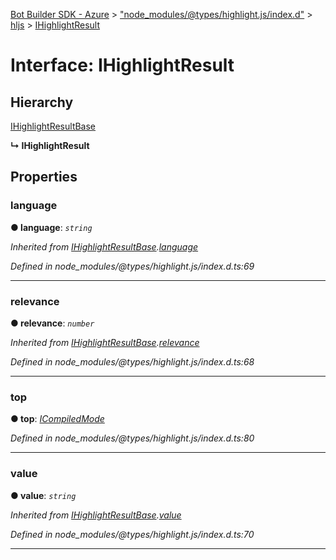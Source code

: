 [Bot Builder SDK - Azure](../README.md) > ["node_modules/@types/highlight.js/index.d"](../modules/_node_modules__types_highlight_js_index_d_.md) > [hljs](../modules/_node_modules__types_highlight_js_index_d_.hljs.md) > [IHighlightResult](../interfaces/_node_modules__types_highlight_js_index_d_.hljs.ihighlightresult.md)



# Interface: IHighlightResult

## Hierarchy


 [IHighlightResultBase](_node_modules__types_highlight_js_index_d_.hljs.ihighlightresultbase.md)

**↳ IHighlightResult**








## Properties
<a id="language"></a>

###  language

**●  language**:  *`string`* 

*Inherited from [IHighlightResultBase](_node_modules__types_highlight_js_index_d_.hljs.ihighlightresultbase.md).[language](_node_modules__types_highlight_js_index_d_.hljs.ihighlightresultbase.md#language)*

*Defined in node_modules/@types/highlight.js/index.d.ts:69*





___

<a id="relevance"></a>

###  relevance

**●  relevance**:  *`number`* 

*Inherited from [IHighlightResultBase](_node_modules__types_highlight_js_index_d_.hljs.ihighlightresultbase.md).[relevance](_node_modules__types_highlight_js_index_d_.hljs.ihighlightresultbase.md#relevance)*

*Defined in node_modules/@types/highlight.js/index.d.ts:68*





___

<a id="top"></a>

###  top

**●  top**:  *[ICompiledMode](_node_modules__types_highlight_js_index_d_.hljs.icompiledmode.md)* 

*Defined in node_modules/@types/highlight.js/index.d.ts:80*





___

<a id="value"></a>

###  value

**●  value**:  *`string`* 

*Inherited from [IHighlightResultBase](_node_modules__types_highlight_js_index_d_.hljs.ihighlightresultbase.md).[value](_node_modules__types_highlight_js_index_d_.hljs.ihighlightresultbase.md#value)*

*Defined in node_modules/@types/highlight.js/index.d.ts:70*





___


